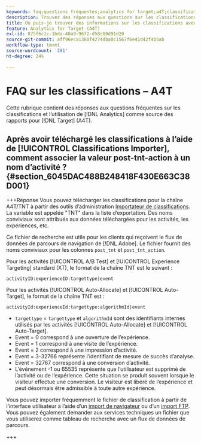 ```yaml
---
keywords: faq;questions fréquentes;analytics for target;a4T;classifications;classification;importateur de classifications;post-tnt-action;codes d’événement
description: Trouvez des réponses aux questions sur les classifications et l’utilisation de [!UICONTROL Analytics for Target] (A4T).
title: Où puis-je trouver des informations sur les classifications avec A4T ?
feature: Analytics for Target (A4T)
exl-id: 875f6c1c-1bda-40a9-96f2-d58c00d91d20
source-git-commit: aff96eca1380f4274dba0c1567f6e41d42f4b5ab
workflow-type: tm+mt
source-wordcount: '281'
ht-degree: 24%

---
```


# FAQ sur les classifications – A4T

Cette rubrique contient des réponses aux questions fréquentes sur les classifications et l’utilisation de [!DNL Analytics] comme source des rapports pour [!DNL Target] (A4T).

## Après avoir téléchargé les classifications à l’aide de [!UICONTROL Classifications Importer], comment associer la valeur post-tnt-action à un nom d’activité ? {#section_6045DAC488B248418F430E663C38D001}

+++Réponse
Vous pouvez télécharger les classifications pour la chaîne A4T/TNT à partir des outils d’administration [Importateur de classifications](https://experienceleague.adobe.com/docs/analytics/components/classifications/classifications-importer/c-working-with-saint.html). La variable est appelée &quot;TNT&quot; dans la liste d’exportation. Des noms conviviaux sont attribués aux données téléchargées pour les activités, les expériences, etc.

Ce fichier de recherche est utile pour les clients qui reçoivent le flux de données de parcours de navigation de [!DNL Adobe]. Le fichier fournit des noms conviviaux pour les colonnes `post_tnt` et `post_tnt_action`.

Pour les activités [!UICONTROL A/B Test] et [!UICONTROL Experience Targeting] standard (XT), le format de la chaîne TNT est le suivant :

```
activityID:experienceID:targettype|event
```

Pour les activités [!UICONTROL Auto-Allocate] et [!UICONTROL Auto-Target], le format de la chaîne TNT est :

```
activityId:experienceId:targettype:algorithmId|event
```

* `targettype` = `targettype` et `algorithmId` sont des identifiants internes utilisés par les activités [!UICONTROL Auto-Allocate] et [!UICONTROL Auto-Target].
* Event = 0 correspond à une ouverture de l’expérience.
* Event = 1 correspond à une visite de l’expérience.
* Event = 2 correspond à une impression d’activité.
* Event = 3-32766 représente l’identifiant de mesure de succès d’analyse.
* Event = 32767 correspond à une conversion d’activité.
* L’événement -1 ou 65535 représente que l’utilisateur est supprimé de l’activité ou de l’expérience. Cette situation se produit souvent lorsque le visiteur effectue une conversion. Le visiteur est libéré de l’expérience et peut désormais être admissible à toute autre expérience.

Vous pouvez importer fréquemment le fichier de classification à partir de l’interface utilisateur à l’aide d’un [import de navigateur](https://experienceleague.adobe.com/docs/analytics/components/classifications/classifications-importer/browser-import.html?lang=en) ou d’un [import FTP](https://experienceleague.adobe.com/docs/analytics/components/classifications/classifications-importer/import-file.html?lang=en). Vous pouvez également demander aux services techniques un fichier que vous utiliserez comme tableau de recherche avec un flux de données de parcours.

+++
